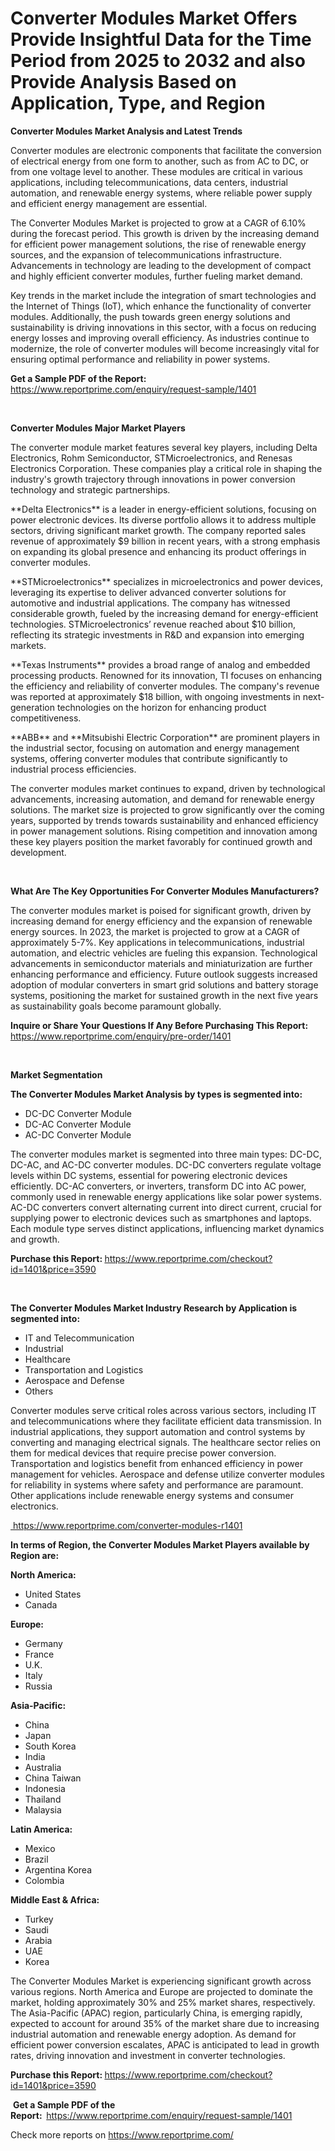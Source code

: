 <p><h1>Converter Modules Market Offers Provide Insightful Data for the Time Period from 2025 to 2032 and also Provide Analysis Based on Application, Type, and Region</h1></p><p><strong>Converter Modules Market Analysis and Latest Trends</strong></p>
<p><p>Converter modules are electronic components that facilitate the conversion of electrical energy from one form to another, such as from AC to DC, or from one voltage level to another. These modules are critical in various applications, including telecommunications, data centers, industrial automation, and renewable energy systems, where reliable power supply and efficient energy management are essential.</p><p>The Converter Modules Market is projected to grow at a CAGR of 6.10% during the forecast period. This growth is driven by the increasing demand for efficient power management solutions, the rise of renewable energy sources, and the expansion of telecommunications infrastructure. Advancements in technology are leading to the development of compact and highly efficient converter modules, further fueling market demand.</p><p>Key trends in the market include the integration of smart technologies and the Internet of Things (IoT), which enhance the functionality of converter modules. Additionally, the push towards green energy solutions and sustainability is driving innovations in this sector, with a focus on reducing energy losses and improving overall efficiency. As industries continue to modernize, the role of converter modules will become increasingly vital for ensuring optimal performance and reliability in power systems.</p></p>
<p><strong>Get a Sample PDF of the Report:&nbsp;</strong> <a href="https://www.reportprime.com/enquiry/request-sample/1401?utm_campaign=3523&utm_medium=2&utm_source=Github&utm_content=ia&utm_term=18032025&utm_id=converter-modules">https://www.reportprime.com/enquiry/request-sample/1401</a></p>
<p>&nbsp;</p>
<p><strong>Converter Modules Major Market Players</strong></p>
<p><p>The converter module market features several key players, including Delta Electronics, Rohm Semiconductor, STMicroelectronics, and Renesas Electronics Corporation. These companies play a critical role in shaping the industry's growth trajectory through innovations in power conversion technology and strategic partnerships.</p><p>**Delta Electronics** is a leader in energy-efficient solutions, focusing on power electronic devices. Its diverse portfolio allows it to address multiple sectors, driving significant market growth. The company reported sales revenue of approximately $9 billion in recent years, with a strong emphasis on expanding its global presence and enhancing its product offerings in converter modules.</p><p>**STMicroelectronics** specializes in microelectronics and power devices, leveraging its expertise to deliver advanced converter solutions for automotive and industrial applications. The company has witnessed considerable growth, fueled by the increasing demand for energy-efficient technologies. STMicroelectronics’ revenue reached about $10 billion, reflecting its strategic investments in R&D and expansion into emerging markets.</p><p>**Texas Instruments** provides a broad range of analog and embedded processing products. Renowned for its innovation, TI focuses on enhancing the efficiency and reliability of converter modules. The company's revenue was reported at approximately $18 billion, with ongoing investments in next-generation technologies on the horizon for enhancing product competitiveness.</p><p>**ABB** and **Mitsubishi Electric Corporation** are prominent players in the industrial sector, focusing on automation and energy management systems, offering converter modules that contribute significantly to industrial process efficiencies.</p><p>The converter modules market continues to expand, driven by technological advancements, increasing automation, and demand for renewable energy solutions. The market size is projected to grow significantly over the coming years, supported by trends towards sustainability and enhanced efficiency in power management solutions. Rising competition and innovation among these key players position the market favorably for continued growth and development.</p></p>
<p>&nbsp;</p>
<p><strong>What Are The Key Opportunities For Converter Modules Manufacturers?</strong></p>
<p><p>The converter modules market is poised for significant growth, driven by increasing demand for energy efficiency and the expansion of renewable energy sources. In 2023, the market is projected to grow at a CAGR of approximately 5-7%. Key applications in telecommunications, industrial automation, and electric vehicles are fueling this expansion. Technological advancements in semiconductor materials and miniaturization are further enhancing performance and efficiency. Future outlook suggests increased adoption of modular converters in smart grid solutions and battery storage systems, positioning the market for sustained growth in the next five years as sustainability goals become paramount globally.</p></p>
<p><strong>Inquire or Share Your Questions If Any Before Purchasing This Report:</strong> <a href="https://www.reportprime.com/enquiry/pre-order/1401?utm_campaign=3523&utm_medium=2&utm_source=Github&utm_content=ia&utm_term=18032025&utm_id=converter-modules">https://www.reportprime.com/enquiry/pre-order/1401</a></p>
<p>&nbsp;</p>
<p><strong>Market Segmentation</strong></p>
<p><strong>The Converter Modules Market Analysis by types is segmented into:</strong></p>
<p><ul><li>DC-DC Converter Module</li><li>DC-AC Converter Module</li><li>AC-DC Converter Module</li></ul></p>
<p><p>The converter modules market is segmented into three main types: DC-DC, DC-AC, and AC-DC converter modules. DC-DC converters regulate voltage levels within DC systems, essential for powering electronic devices efficiently. DC-AC converters, or inverters, transform DC into AC power, commonly used in renewable energy applications like solar power systems. AC-DC converters convert alternating current into direct current, crucial for supplying power to electronic devices such as smartphones and laptops. Each module type serves distinct applications, influencing market dynamics and growth.</p></p>
<p><strong>Purchase this Report:&nbsp;</strong><a href="https://www.reportprime.com/checkout?id=1401&price=3590&utm_campaign=3523&utm_medium=2&utm_source=Github&utm_content=ia&utm_term=18032025&utm_id=converter-modules">https://www.reportprime.com/checkout?id=1401&price=3590</a></p>
<p>&nbsp;</p>
<p><strong>The Converter Modules Market Industry Research by Application is segmented into:</strong></p>
<p><ul><li>IT and Telecommunication</li><li>Industrial</li><li>Healthcare</li><li>Transportation and Logistics</li><li>Aerospace and Defense</li><li>Others</li></ul></p>
<p><p>Converter modules serve critical roles across various sectors, including IT and telecommunications where they facilitate efficient data transmission. In industrial applications, they support automation and control systems by converting and managing electrical signals. The healthcare sector relies on them for medical devices that require precise power conversion. Transportation and logistics benefit from enhanced efficiency in power management for vehicles. Aerospace and defense utilize converter modules for reliability in systems where safety and performance are paramount. Other applications include renewable energy systems and consumer electronics.</p></p>
<p><a href="https://www.reportprime.com/converter-modules-r1401?utm_campaign=3523&utm_medium=2&utm_source=Github&utm_content=ia&utm_term=18032025&utm_id=converter-modules">&nbsp;https://www.reportprime.com/converter-modules-r1401</a></p>
<p><strong>In terms of Region, the Converter Modules Market Players available by Region are:</strong></p>
<p>
    <p> <strong> North America: </strong>
        <ul>
            <li>United States</li>
            <li>Canada</li>
        </ul>
        </p> 
    <p> <strong> Europe: </strong>
        <ul>
            <li>Germany</li>
            <li>France</li>
            <li>U.K.</li>
            <li>Italy</li>
            <li>Russia</li>
        </ul>
        </p> 
    <p> <strong> Asia-Pacific: </strong>
        <ul>
            <li>China</li>
            <li>Japan</li>
            <li>South Korea</li>
            <li>India</li>
            <li>Australia</li>
            <li>China Taiwan</li>
            <li>Indonesia</li>
            <li>Thailand</li>
            <li>Malaysia</li>
        </ul>
        </p> 
    <p> <strong> Latin America: </strong>
        <ul>
            <li>Mexico</li>
            <li>Brazil</li>
            <li>Argentina Korea</li>
            <li>Colombia</li>
        </ul>
        </p> 
    <p> <strong> Middle East & Africa: </strong>
        <ul>
            <li>Turkey</li>
            <li>Saudi</li>
            <li>Arabia</li>
            <li>UAE</li>
            <li>Korea</li>
        </ul>
    </p>
    </p>
<p><p>The Converter Modules Market is experiencing significant growth across various regions. North America and Europe are projected to dominate the market, holding approximately 30% and 25% market shares, respectively. The Asia-Pacific (APAC) region, particularly China, is emerging rapidly, expected to account for around 35% of the market share due to increasing industrial automation and renewable energy adoption. As demand for efficient power conversion escalates, APAC is anticipated to lead in growth rates, driving innovation and investment in converter technologies.</p></p>
<p><strong>Purchase this Report: </strong><a href="https://www.reportprime.com/checkout?id=1401&price=3590&utm_campaign=3523&utm_medium=2&utm_source=Github&utm_content=ia&utm_term=18032025&utm_id=converter-modules">https://www.reportprime.com/checkout?id=1401&price=3590</a></p>
<p>&nbsp;<strong>Get a Sample PDF of the Report:&nbsp;&nbsp;</strong><a href="https://www.reportprime.com/enquiry/request-sample/1401?utm_campaign=3523&utm_medium=2&utm_source=Github&utm_content=ia&utm_term=18032025&utm_id=converter-modules">https://www.reportprime.com/enquiry/request-sample/1401</a></p>
<p><strong></strong></p>
<p>Check more reports on <a href="https://www.reportprime.com/?utm_campaign=3523&utm_medium=2&utm_source=Github&utm_content=ia&utm_term=18032025&utm_id=converter-modules">https://www.reportprime.com/</a></p>